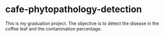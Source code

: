 # cafe-phytopathology-detection
This is my graduation project. The objective is to detect the disease in the coffee leaf and the contamination percentage.
